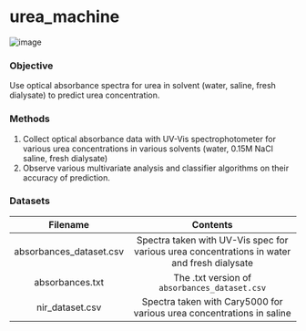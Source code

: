 # urea_machine
![image](https://cdi.washington.edu/wp-content/uploads/2018/05/CDI-color-700.png)

### Objective
Use optical absorbance spectra for urea in solvent (water, saline, fresh dialysate) to predict urea concentration.

### Methods
1. Collect optical absorbance data with UV-Vis spectrophotometer for various urea concentrations in various solvents (water, 0.15M NaCl saline, fresh dialysate)
2. Observe various multivariate analysis and classifier algorithms on their accuracy of prediction.

### Datasets
| Filename   |      Contents      |
|:----------:|:-------------:|
| absorbances_dataset.csv | Spectra taken with UV-Vis spec for various urea concentrations in water and fresh dialysate  |
| absorbances.txt |    The .txt version of `absorbances_dataset.csv`   |
| nir_dataset.csv | Spectra taken with Cary5000 for various urea concentrations in saline |
